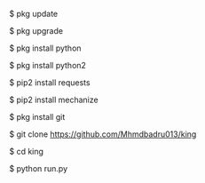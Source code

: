 $ pkg update

$ pkg upgrade

$ pkg install python

$ pkg install python2

$ pip2 install requests

$ pip2 install mechanize

$ pkg install git

$ git clone https://github.com/Mhmdbadru013/king

$ cd king

$ python run.py

